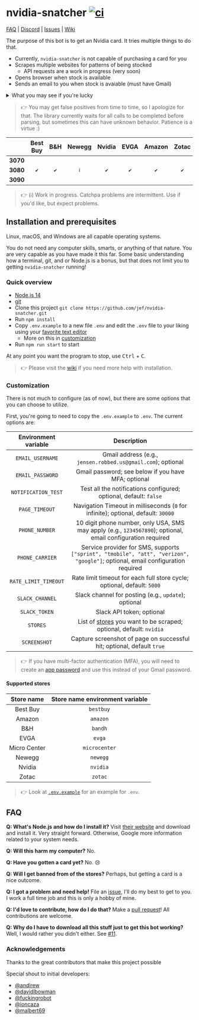 # nvidia-snatcher [![ci](https://github.com/jef/nvidia-snatcher/workflows/ci/badge.svg)](https://github.com/jef/nvidia-snatcher/actions?query=workflow%3Aci)

[FAQ](#FAQ) | [Discord](https://discord.gg/3duFzwk) | [Issues](https://github.com/jef/nvidia-snatcher/issues) | [Wiki](https://github.com/jef/nvidia-snatcher/wiki)

The purpose of this bot is to get an Nvidia card. It tries multiple things to do that.

- Currently, `nvidia-snatcher` is not capable of purchasing a card for you
- Scrapes multiple websites for patterns of being stocked
    - API requests are a work in progress (very soon)
- Opens browser when stock is available
- Sends an email to you when stock is avaiable (must have Gmail)

<details>
<summary>What you may see if you're lucky</summary>

```sh
2020-09-18T07:06:28.535Z info :: ✖ [nvidia] nvidia founders edition is still out of stock
2020-09-18T07:06:31.241Z info :: ✖ [nvidia] nvidia founders edition is still out of stock
2020-09-18T07:06:34.212Z info :: ✖ [bestbuy] nvidia founder edition is still out of stock
2020-09-18T07:06:39.878Z info :: ✖ [bandh] gigabyte black is still out of stock
2020-09-18T07:06:43.236Z info :: ✖ [bestbuy] gigabyte black is still out of stock
2020-09-18T07:06:43.318Z info :: ↗ trying stores again
2020-09-18T07:06:43.318Z info :: 🚀🚀🚀 [nvidia] nvidia founders edition IN STOCK 🚀🚀🚀
2020-09-18T07:06:43.318Z info :: https://store.nvidia.com/store/nvidia/en_US/buy/productID.5438481700/clearCart.yes/nextPage.QuickBuyCartPage
```

</details>

> :point_right: You may get false positives from time to time, so I apologize for that. The library currently waits for all calls to be completed before parsing, but sometimes this can have unknown behavior. Patience is a virtue :)

| | **Best Buy** | **B&H** | **Newegg** | **Nvidia** | **EVGA** | **Amazon** | **Zotac** |
|:---:|:---:|:---:|:---:|:---:|:---:|:---:|:---:|
| **3070**|  |  |  |  |  |  |  |
| **3080** | `✔` | `✔` | `ℹ` | `✔` | `✔` | `✔` | `✔` |
| **3090** |  |  |  |  |  |  |  |

> :point_right: (`ℹ`) Work in progress. Catchpa problems are intermittent. Use if you'd like, but expect problems.

## Installation and prerequisites

Linux, macOS, and Windows are all capable operating systems.

You do not need any computer skills, smarts, or anything of that nature. You are very capable as you have made it this far. Some basic understanding how a terminal, git, and or Node.js is a bonus, but that does not limit you to getting `nvidia-snatcher` running!

### Quick overview

- [Node.js 14](https://nodejs.org/en/)
- [git](https://git-scm.com/)
- Clone this project `git clone https://github.com/jef/nvidia-snatcher.git`
- Run `npm install`
- Copy `.env.example` to a new file `.env` and edit the `.env` file to your liking using your [favorite text editor](https://code.visualstudio.com/)
    - More on this in [customization](#Customization)
- Run `npm run start` to start

At any point you want the program to stop, use <kbd>Ctrl</kbd> + <kbd>C</kbd>.

> :point_right: Please visit the [wiki](https://github.com/jef/nvidia-snatcher/wiki) if you need more help with installation.

### Customization

There is not much to configure (as of now), but there are some options that you can choose to utilize.

First, you're going to need to copy the `.env.example` to `.env`. The current options are:

| **Environment variable** | **Description** |
|:---:|:---:|
| `EMAIL_USERNAME` | Gmail address (e.g., `jensen.robbed.us@gmail.com`); optional |
| `EMAIL_PASSWORD` | Gmail password; see below if you have MFA; optional |
| `NOTIFICATION_TEST` | Test all the notifications configured; optional, default: `false` |
| `PAGE_TIMEOUT` | Navigation Timeout in milliseconds (`0` for infinite); optional, default: `30000` |
| `PHONE_NUMBER` | 10 digit phone number, only USA, SMS may apply (e.g., `1234567890`); optional, email configuration required |
| `PHONE_CARRIER` | Service provider for SMS, supports `["sprint", "tmobile", "att", "verizon", "google"]`; optional, email configuration required |
| `RATE_LIMIT_TIMEOUT` | Rate limit timeout for each full store cycle; optional, default: `5000` |
| `SLACK_CHANNEL` | Slack channel for posting (e.g., `update`); optional |
| `SLACK_TOKEN` | Slack API token; optional
| `STORES` | List of [stores](#Supported-stores) you want to be scraped; optional, default: `nvidia` |
| `SCREENSHOT` | Capture screenshot of page on successful hit; optional, default `true` |

> :point_right: If you have multi-factor authentication (MFA), you will need to create an [app password](https://myaccount.google.com/apppasswords) and use this instead of your Gmail password.

#### Supported stores

| **Store name** | **Store name environment variable** |
|:---:|:---:|
| Best Buy | `bestbuy`|
| Amazon | `amazon`|
| B&H | `bandh`|
| EVGA | `evga`|
| Micro Center | `microcenter`|
| Newegg | `newegg`|
| Nvidia | `nvidia`|
| Zotac | `zotac`|

> :point_right: Look at [`.env.example`](.env.example) for an example for `.env`.

## FAQ

**Q: What's Node.js and how do I install it?** Visit [their website](https://nodejs.org/en/) and download and install it. Very straight forward. Otherwise, Google more information related to your system needs.

**Q: Will this harm my computer?** No.

**Q: Have you gotten a card yet?** No. :cry:

**Q: Will I get banned from of the stores?** Perhaps, but getting a card is a nice outcome.

**Q: I got a problem and need help!** File an [issue](https://github.com/jef/nvidia-snatcher/issues/new/choose), I'll do my best to get to you. I work a full time job and this is only a hobby of mine.

**Q: I'd love to contribute, how do I do that?** Make a [pull request](https://github.com/jef/nvidia-snatcher/pulls?q=is%3Apr+is%3Aopen+sort%3Aupdated-desc)! All contributions are welcome.

**Q: Why do I have to download all this stuff just to get this bot working?** Well, I would rather you didn't either. See [#11](https://github.com/jef/nvidia-snatcher/issues/11).

### Acknowledgements

Thanks to the great contributors that make this project possible

Special shout to initial developers:

- [@andirew](https://github.com/andirew)
- [@davidlbowman](https://github.com/davidlbowman)
- [@fuckingrobot](https://github.com/fuckingrobot)
- [@ioncaza](https://github.com/IonCaza)
- [@malbert69](https://github.com/malbert69)
